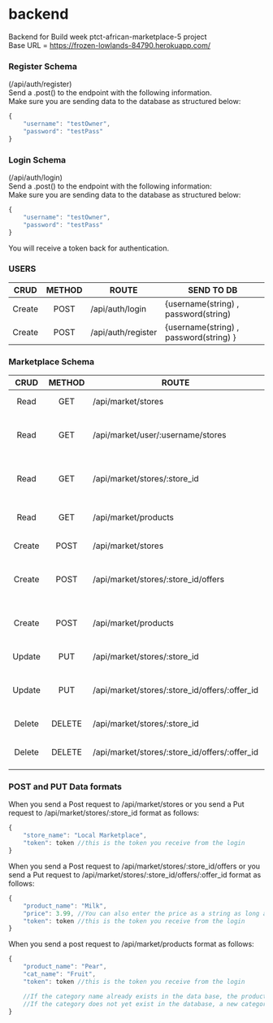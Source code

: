 # backend
Backend for Build week ptct-african-marketplace-5 project <br/>
Base URL = https://frozen-lowlands-84790.herokuapp.com/ <br/>

### Register Schema

(/api/auth/register) <br/>
Send a .post() to the endpoint with the following information. <br/>
Make sure you are sending data to the database as structured below:

```js
{
    "username": "testOwner",
    "password": "testPass"
}
```

### Login Schema

(/api/auth/login)<br/>
Send a .post() to the endpoint with the following information:<br/>
Make sure you are sending data to the database as structured below:

```js
{
    "username": "testOwner",
    "password": "testPass"
}
```
You will receive a token back for authentication. <br/>

### USERS

|  CRUD  | METHOD | ROUTE              | SEND TO DB                                            |
| :----: | :----: | ------------------ | ----------------------------------------------------- |
| Create |  POST  | /api/auth/login    | {username(string) , password(string)                  |
| Create |  POST  | /api/auth/register | {username(string) , password(string) } |

### Marketplace Schema

|  CRUD  | METHOD | ROUTE                       | Description                       |
| :----: | :----: | -----------------------     | --------------------------------- |
|  Read  |  GET   | /api/market/stores          | get all stores                    |
|  Read  |  GET   | /api/market/user/:username/stores  | get all selected owner stores     |
|  Read  |  GET   | /api/market/stores/:store_id       | get all offers for selected store |
|  Read  |  GET   | /api/market/products        | get all products in database      |
| Create |  POST  | /api/market/stores          | create new store                  |
| Create |  POST  | /api/market/stores/:store_id/offers| create new offer in selected store|
| Create |  POST  | /api/market/products         | create new product and/or category|
| Update |  PUT   | /api/market/stores/:store_id | edit store information           |
| Update |  PUT   | /api/market/stores/:store_id/offers/:offer_id | edit offer info using store_id and offer_id |
| Delete | DELETE | /api/market/stores/:store_id | delete store by id               |
| Delete | DELETE | /api/market/stores/:store_id/offers/:offer_id | delete offer by store_id and offer_id|

### POST and PUT Data formats

When you send a Post request to /api/market/stores or you send a Put request to /api/market/stores/:store_id format as follows:

```js
{
    "store_name": "Local Marketplace",
    "token": token //this is the token you receive from the login
}
```

When you send a Post request to /api/market/stores/:store_id/offers or you send a Put request to /api/market/stores/:store_id/offers/:offer_id format as follows:

```js
{
    "product_name": "Milk",
    "price": 3.99, //You can also enter the price as a string as long as it is still numbers
    "token": token //this is the token you receive from the login
}
```

When you send a post request to /api/market/products format as follows:

```js
{
    "product_name": "Pear",
    "cat_name": "Fruit",
    "token": token //this is the token you receive from the login

    //If the category name already exists in the data base, the product will be assigned that categories cat_id
    //If the category does not yet exist in the database, a new category will be created and the product will be assigned the resulting cat_id
}
```

